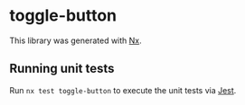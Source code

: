# toggle-button

This library was generated with [Nx](https://nx.dev).

## Running unit tests

Run `nx test toggle-button` to execute the unit tests via [Jest](https://jestjs.io).
